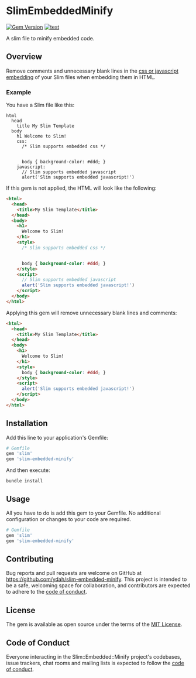 # SlimEmbeddedMinify

[![Gem Version](https://badge.fury.io/rb/slim-embedded-minify.svg)](https://badge.fury.io/rb/slim-embedded-minify)
[![test](https://github.com/ydah/slim-embedded-minify/actions/workflows/minitest.yml/badge.svg)](https://github.com/ydah/slim-embedded-minify/actions/workflows/minitest.yml)

A slim file to minify embedded code.

## Overview

Remove comments and unnecessary blank lines in the [css or javascript embedding](https://github.com/slim-template/slim#embedded-engines-markdown-) of your Slim files when embedding them in HTML.

### Example

You have a Slim file like this:

```slim
html
  head
    title My Slim Template
  body
    h1 Welcome to Slim!
    css:
      /* Slim supports embedded css */


      body { background-color: #ddd; }
    javascript:
      // Slim supports embedded javascript
      alert('Slim supports embedded javascript!')
```

If this gem is not applied, the HTML will look like the following:

```html
<html>
  <head>
    <title>My Slim Template</title>
  </head>
  <body>
    <h1>
      Welcome to Slim!
    </h1>
    <style>
      /* Slim supports embedded css */


      body { background-color: #ddd; }
    </style>
    <script>
      // Slim supports embedded javascript
      alert('Slim supports embedded javascript!')
    </script>
  </body>
</html>
```

Applying this gem will remove unnecessary blank lines and comments:

```html
<html>
  <head>
    <title>My Slim Template</title>
  </head>
  <body>
    <h1>
      Welcome to Slim!
    </h1>
    <style>
      body { background-color: #ddd; }
    </style>
    <script>
      alert('Slim supports embedded javascript!')
    </script>
  </body>
</html>
```

## Installation

Add this line to your application's Gemfile:

```ruby
# Gemfile
gem 'slim'
gem 'slim-embedded-minify'
```

And then execute:

```
bundle install
```

## Usage

All you have to do is add this gem to your Gemfile.
No additional configuration or changes to your code are required.

```ruby
# Gemfile
gem 'slim'
gem 'slim-embedded-minify'
```

## Contributing

Bug reports and pull requests are welcome on GitHub at https://github.com/ydah/slim-embedded-minify. This project is intended to be a safe, welcoming space for collaboration, and contributors are expected to adhere to the [code of conduct](https://github.com/ydah/slim-embedded-minify/blob/main/CODE_OF_CONDUCT.md).

## License

The gem is available as open source under the terms of the [MIT License](https://opensource.org/licenses/MIT).

## Code of Conduct

Everyone interacting in the Slim::Embedded::Minify project's codebases, issue trackers, chat rooms and mailing lists is expected to follow the [code of conduct](https://github.com/ydah/slim-embedded-minify/blob/main/CODE_OF_CONDUCT.md).
